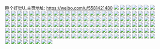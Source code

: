 睡个好觉U_主页地址: https://weibo.com/u/5581421480 
![](https://wx4.sinaimg.cn/mw2000/0065J4H6ly1h914s44ywfj31r0340b2c.jpg) 
![](https://wx4.sinaimg.cn/mw2000/0065J4H6ly1h914rvlsc0j31r034vb2b.jpg) 
![](https://wx4.sinaimg.cn/mw2000/0065J4H6ly1h914rn95dqj31sa2b71ky.jpg) 
![](https://wx4.sinaimg.cn/mw2000/0065J4H6ly1h914thuuefj32c0340u11.jpg) 
![](https://wx4.sinaimg.cn/mw2000/0065J4H6ly1h914t35ozuj32c034le83.jpg) 
![](https://wx4.sinaimg.cn/mw2000/0065J4H6ly1h914tk6n6nj323034jkjn.jpg) 
![](https://wx4.sinaimg.cn/mw2000/0065J4H6ly1h914sdna3nj31r0340e83.jpg) 
![](https://wx4.sinaimg.cn/mw2000/0065J4H6ly1h8iqtk5dqmj30wi1lmqt8.jpg) 
![](https://wx4.sinaimg.cn/mw2000/0065J4H6ly1h8iqtr05b1j32c0340u10.jpg) 
![](https://wx4.sinaimg.cn/mw2000/0065J4H6ly1h8iqtvvilcj32c0340u10.jpg) 
![](https://wx4.sinaimg.cn/mw2000/0065J4H6ly1h8iqtj0ntij32c0340x6t.jpg) 
![](https://wx4.sinaimg.cn/mw2000/0065J4H6ly1h8iqtyrrq4j32742xhqv8.jpg) 
![](https://wx4.sinaimg.cn/mw2000/0065J4H6ly1h8iqu1eqhij32c034dhdx.jpg) 
![](https://wx4.sinaimg.cn/mw2000/0065J4H6ly1h8iqto6479j32c03401ky.jpg) 
![](https://wx4.sinaimg.cn/mw2000/0065J4H6ly1h8iqttoj8nj32c0340nph.jpg) 
![](https://wx4.sinaimg.cn/mw2000/0065J4H6ly1h8iqtn6a2aj32c0340u11.jpg) 
![](https://wx4.sinaimg.cn/mw2000/0065J4H6ly1h8iqu7wf5tj328o30vhdw.jpg) 
![](https://wx4.sinaimg.cn/mw2000/0065J4H6ly1h8iqulqzzpj32c0340b2e.jpg) 
![](https://wx4.sinaimg.cn/mw2000/0065J4H6ly1h8iqw2cd2xj32c0340b2h.jpg) 
![](https://wx4.sinaimg.cn/mw2000/0065J4H6ly1h7vc4ez6dpj32cd35s4qv.jpg) 
![](https://wx4.sinaimg.cn/mw2000/0065J4H6ly1h7vcpyo6yhj32c0340b2h.jpg) 
![](https://wx4.sinaimg.cn/mw2000/0065J4H6ly1h7vc4b2wcrj32c035fqva.jpg) 
![](https://wx4.sinaimg.cn/mw2000/0065J4H6ly1h7vc4id9u1j323k35su0y.jpg) 
![](https://wx4.sinaimg.cn/mw2000/0065J4H6ly1h7vcctneylj32dc35sx6q.jpg) 
![](https://wx4.sinaimg.cn/mw2000/0065J4H6ly1h7vcgtcxbbj31rg2eob29.jpg) 
![](https://wx4.sinaimg.cn/mw2000/0065J4H6ly1h7vc4qwq86j31sc2dsqv6.jpg) 
![](https://wx4.sinaimg.cn/mw2000/0065J4H6ly1h7vcwfl9agj32c0340u0y.jpg) 
![](https://wx4.sinaimg.cn/mw2000/0065J4H6ly1h7vc3yjz8qj32c030d7wl.jpg) 
![](https://wx4.sinaimg.cn/mw2000/0065J4H6ly1h72ocidbyqj32c03407wh.jpg) 
![](https://wx4.sinaimg.cn/mw2000/0065J4H6ly1h72oc7ip58j32c0340gwd.jpg) 
![](https://wx4.sinaimg.cn/mw2000/0065J4H6ly1h72ocegdqqj32c0340npf.jpg) 
![](https://wx4.sinaimg.cn/mw2000/0065J4H6ly1h72ocbu878j32c0340e83.jpg) 
![](https://wx4.sinaimg.cn/mw2000/0065J4H6ly1h6wxa1dtjpj32c0345hdv.jpg) 
![](https://wx4.sinaimg.cn/mw2000/0065J4H6ly1h6wx9qco8fj32c03404qr.jpg) 
![](https://wx4.sinaimg.cn/mw2000/0065J4H6ly1h6wxaakv2xj32c0349npg.jpg) 
![](https://wx4.sinaimg.cn/mw2000/0065J4H6ly1h6wxahymutj32c034f7wk.jpg) 
![](https://wx4.sinaimg.cn/mw2000/0065J4H6ly1h6wx9w18yqj30w41kfe0u.jpg) 
![](https://wx4.sinaimg.cn/mw2000/0065J4H6ly1h6wx9uiy5nj30wi1l5dtd.jpg) 
![](https://wx4.sinaimg.cn/mw2000/0065J4H6ly1h6wx9dkb9tj30wi1kztbe.jpg) 
![](https://wx4.sinaimg.cn/mw2000/0065J4H6ly1h6wx9hw2zqj32c0340b29.jpg) 
![](https://wx4.sinaimg.cn/mw2000/0065J4H6ly1h6wx9tg6iaj30wi1m3dze.jpg) 
![](https://wx4.sinaimg.cn/mw2000/0065J4H6ly1h6wx9rur2fj32c0340e82.jpg) 
![](https://wx4.sinaimg.cn/mw2000/0065J4H6ly1h6wx9mh1yaj33402c07ox.jpg) 
![](https://wx4.sinaimg.cn/mw2000/0065J4H6ly1h6ehkdy6r4j31802604qp.jpg) 
![](https://wx4.sinaimg.cn/mw2000/0065J4H6ly1h6ehk8uqmvj32c03400zj.jpg) 
![](https://wx4.sinaimg.cn/mw2000/0065J4H6ly1h6ehk4kt2wj31c52dc47e.jpg) 
![](https://wx4.sinaimg.cn/mw2000/0065J4H6ly1h6ehkfb18ej31j62psu0y.jpg) 
![](https://wx4.sinaimg.cn/mw2000/0065J4H6ly1h6ehkasq0ej32c0340gwb.jpg) 
![](https://wx4.sinaimg.cn/mw2000/0065J4H6ly1h6ehk5hc2lj31by2d0hdt.jpg) 
![](https://wx4.sinaimg.cn/mw2000/0065J4H6ly1h6ehkde59jj30zk1r641t.jpg) 
![](https://wx4.sinaimg.cn/mw2000/0065J4H6ly1h6ehkcikhxj32c0340e83.jpg) 
![](https://wx4.sinaimg.cn/mw2000/0065J4H6ly1h6ehsvql2gj30sm16xqfk.jpg) 
![](https://wx4.sinaimg.cn/mw2000/0065J4H6ly1h6ehk79zo4j31sc2dsu0y.jpg) 
![](https://wx4.sinaimg.cn/mw2000/0065J4H6ly1h6ehlnpgcjj31e32gsjya.jpg) 
![](https://wx4.sinaimg.cn/mw2000/0065J4H6ly1h6ehfwaabuj30wi1lh7a1.jpg) 
![](https://wx4.sinaimg.cn/mw2000/0065J4H6ly1h5tyno4fbrj30u0150wqu.jpg) 
![](https://wx4.sinaimg.cn/mw2000/0065J4H6ly1h5tyse0di0j31cp2114kx.jpg) 
![](https://wx4.sinaimg.cn/mw2000/0065J4H6ly1h5tychi0ydj31ih2ovu0x.jpg) 
![](https://wx4.sinaimg.cn/mw2000/0065J4H6ly1h5tyci9115j31ie2oonpe.jpg) 
![](https://wx4.sinaimg.cn/mw2000/0065J4H6ly1h5tt2zp6e3j321w32wkjm.jpg) 
![](https://wx4.sinaimg.cn/mw2000/0065J4H6ly1h5tt2ykw3sj322e33mqv6.jpg) 
![](https://wx4.sinaimg.cn/mw2000/0065J4H6ly1h5ts4t9ve5j32632ndu0z.jpg) 
![](https://wx4.sinaimg.cn/mw2000/0065J4H6ly1h5tq0dqmpwj31vf2t4e82.jpg) 
![](https://wx4.sinaimg.cn/mw2000/0065J4H6ly1h5tq0aaj7ej31cr2141j1.jpg) 
![](https://wx4.sinaimg.cn/mw2000/0065J4H6gy1h4dkw3t5zgj311v1eitrr.jpg) 
![](https://wx4.sinaimg.cn/mw2000/0065J4H6gy1h4dkwwooqnj319d1oh4nk.jpg) 
![](https://wx4.sinaimg.cn/mw2000/0065J4H6gy1h4dkw30epbj32c0340b2e.jpg) 
![](https://wx4.sinaimg.cn/mw2000/0065J4H6gy1h4dkw618rjj32bc334b2b.jpg) 
![](https://wx4.sinaimg.cn/mw2000/0065J4H6gy1h4dkwxo7iuj316z1sh4qp.jpg) 
![](https://wx4.sinaimg.cn/mw2000/0065J4H6gy1h4dkw7ojyfj327p35qhdu.jpg) 
![](https://wx4.sinaimg.cn/mw2000/0065J4H6gy1h4dkwadr1uj32c0340kjm.jpg) 
![](https://wx4.sinaimg.cn/mw2000/0065J4H6gy1h4dkwe07gxj32c0340x6t.jpg) 
![](https://wx4.sinaimg.cn/mw2000/0065J4H6gy1h4cl5zgxvsj30u41hctxm.jpg) 
![](https://wx4.sinaimg.cn/mw2000/0065J4H6gy1h4cl5v1smoj31t02pi1kt.jpg) 
![](https://wx4.sinaimg.cn/mw2000/0065J4H6gy1h4cl5wdktlj31s635skjl.jpg) 
![](https://wx4.sinaimg.cn/mw2000/0065J4H6gy1h4cl5yfu3ij31j62pskjn.jpg) 
![](https://wx4.sinaimg.cn/mw2000/0065J4H6gy1h4cl5u2b18j31j62pskjm.jpg) 
![](https://wx4.sinaimg.cn/mw2000/0065J4H6gy1h4cl5nxth0j31j62psu0y.jpg) 
![](https://wx4.sinaimg.cn/mw2000/0065J4H6gy1h4cl5pyrd2j31c72dfx6p.jpg) 
![](https://wx4.sinaimg.cn/mw2000/0065J4H6gy1h4clabosuhj31i72dru0x.jpg) 
![](https://wx4.sinaimg.cn/mw2000/0065J4H6gy1h4cl63tjemj32bc3341l0.jpg) 
![](https://wx4.sinaimg.cn/mw2000/0065J4H6gy1h4cl69vp1hj30g20sktgi.jpg) 
![](https://wx4.sinaimg.cn/mw2000/0065J4H6gy1h4cl5s4sdcj322n33z4qr.jpg) 
![](https://wx4.sinaimg.cn/mw2000/0065J4H6gy1h4c1b6k4r1j318t1v8qv5.jpg) 
![](https://wx4.sinaimg.cn/mw2000/0065J4H6gy1h4c1b4cp8mj322o33ze83.jpg) 
![](https://wx4.sinaimg.cn/mw2000/0065J4H6gy1h4c1b8u5fjj31l12hib2a.jpg) 
![](https://wx4.sinaimg.cn/mw2000/0065J4H6gy1h4c1awcmv4j32c03407wk.jpg) 
![](https://wx4.sinaimg.cn/mw2000/0065J4H6gy1h4c1c4krmnj32c0340npe.jpg) 
![](https://wx4.sinaimg.cn/mw2000/0065J4H6gy1h4c1bb2k72j31t12pjqv6.jpg) 
![](https://wx4.sinaimg.cn/mw2000/0065J4H6gy1h4c1at0kanj32c0340kjn.jpg) 
![](https://wx4.sinaimg.cn/mw2000/0065J4H6gy1h4c1aqbpyrj323u35s7wj.jpg) 
![](https://wx4.sinaimg.cn/mw2000/0065J4H6gy1h4c1b0f9szj323u35s1l0.jpg) 
![](https://wx4.sinaimg.cn/mw2000/0065J4H6gy1h4c1c1ldp2j323b2sf7wj.jpg) 
![](https://wx4.sinaimg.cn/mw2000/0065J4H6gy1h4c1c87v8ej32c0340hdw.jpg) 
![](https://wx4.sinaimg.cn/mw2000/0065J4H6gy1h4c1bdbu5ij323u35s1l0.jpg) 
![](https://wx4.sinaimg.cn/mw2000/0065J4H6ly1h3ymaioig5j30u01407iq.jpg) 
![](https://wx4.sinaimg.cn/mw2000/0065J4H6ly1h3ymahww1gj31sc2ds7wi.jpg) 
![](https://wx4.sinaimg.cn/mw2000/0065J4H6ly1h3ymajp2okj30ks0rpwi0.jpg) 
![](https://wx4.sinaimg.cn/mw2000/0065J4H6ly1h3nvracyhyj31uw2whkjm.jpg) 
![](https://wx4.sinaimg.cn/mw2000/0065J4H6ly1h3nvre7enzj322n33z4qr.jpg) 
![](https://wx4.sinaimg.cn/mw2000/0065J4H6ly1h3nvrgxxv0j31sc2ds7wi.jpg) 
![](https://wx4.sinaimg.cn/mw2000/0065J4H6ly1h3lwrqbhsfj32c03404qq.jpg) 
![](https://wx4.sinaimg.cn/mw2000/0065J4H6ly1h36sxiaxejj31ze2z3u0x.jpg) 
![](https://wx4.sinaimg.cn/mw2000/0065J4H6ly1h36sxffu8lj323u35s4qt.jpg) 
![](https://wx4.sinaimg.cn/mw2000/0065J4H6ly1h36sxjufkdj324d33zu0x.jpg) 
![](https://wx4.sinaimg.cn/mw2000/0065J4H6ly1h36sxcpj3cj31dm23eu0x.jpg) 
![](https://wx4.sinaimg.cn/mw2000/0065J4H6ly1h36sxbi8tvj31tp2qk4qr.jpg) 
![](https://wx4.sinaimg.cn/mw2000/0065J4H6ly1h36sxhae9zj31w82ucu0z.jpg) 
![](https://wx4.sinaimg.cn/mw2000/0065J4H6ly1h36sxhsfu4j31f21yn4jn.jpg) 
![](https://wx4.sinaimg.cn/mw2000/0065J4H6ly1h36sx7xrj6j322n33z7wm.jpg) 
![](https://wx4.sinaimg.cn/mw2000/0065J4H6ly1h36sx9zzwdj322n33zb2b.jpg) 
![](https://wx4.sinaimg.cn/mw2000/0065J4H6ly1h1uatg2twvj33402c0u0x.jpg) 
![](https://wx4.sinaimg.cn/mw2000/0065J4H6ly1gzvkd2z3x8j3204306x6p.jpg) 
![](https://wx4.sinaimg.cn/mw2000/0065J4H6ly1gzvoruhhhoj31xx2wwu0y.jpg) 
![](https://wx4.sinaimg.cn/mw2000/0065J4H6ly1gzvli7jg1nj31sc2ds7wj.jpg) 
![](https://wx4.sinaimg.cn/mw2000/0065J4H6ly1gzvmmsrihdj32c0340x6q.jpg) 
![](https://wx4.sinaimg.cn/mw2000/0065J4H6ly1gy1ypwxw5qj31sc2dsb29.jpg) 
![](https://wx4.sinaimg.cn/mw2000/0065J4H6ly1gy1ypxhzpfj31sc2dskjl.jpg) 
![](https://wx4.sinaimg.cn/mw2000/0065J4H6ly1gwodxwwh0tj30wi1xkhdt.jpg) 
![](https://wx4.sinaimg.cn/mw2000/0065J4H6ly1gwodw0uemoj32by2wy4qu.jpg) 
![](https://wx4.sinaimg.cn/mw2000/0065J4H6ly1gwodvkzsrgj32c03407wl.jpg) 
![](https://wx4.sinaimg.cn/mw2000/0065J4H6ly1gwodwfhd7aj322h33qb2d.jpg) 
![](https://wx4.sinaimg.cn/mw2000/0065J4H6ly1gwodv5ff7wj323e30ou0z.jpg) 
![](https://wx4.sinaimg.cn/mw2000/0065J4H6ly1guyyfe6ktsj60sg5r57wj02.jpg) 
![](https://wx4.sinaimg.cn/mw2000/0065J4H6ly1guyyfkuy3wj60sg1kwe8102.jpg) 
![](https://wx4.sinaimg.cn/mw2000/0065J4H6ly1guyyfsrucbj60sg3nfkjl02.jpg) 
![](https://wx4.sinaimg.cn/mw2000/0065J4H6ly1guyyf7j29tj60sg35s1ky02.jpg) 
![](https://wx4.sinaimg.cn/mw2000/0065J4H6ly1guyyggafquj62c02c0e8302.jpg) 
![](https://wx4.sinaimg.cn/mw2000/0065J4H6ly1guyyfgq2ccj60sg35s7wi02.jpg) 
![](https://wx4.sinaimg.cn/mw2000/0065J4H6ly1guyyg6wxyxj635s35sb2f02.jpg) 
![](https://wx4.sinaimg.cn/mw2000/0065J4H6ly1guyyfws3xhj329731nu0x.jpg) 
![](https://wx4.sinaimg.cn/mw2000/0065J4H6ly1guyyfnvih3j60sg3usx6p02.jpg) 
![](https://wx4.sinaimg.cn/mw2000/0065J4H6ly1guyyg3681uj61sc2ds1kz02.jpg) 
![](https://wx4.sinaimg.cn/mw2000/0065J4H6ly1guyyg9jbxdj62c02c0qv502.jpg) 
![](https://wx4.sinaimg.cn/mw2000/0065J4H6ly1guyyg8bp9wj61q02et7wh02.jpg) 
![](https://wx4.sinaimg.cn/mw2000/0065J4H6ly1guyyfza9m0j61xg2kmb2a02.jpg) 
![](https://wx4.sinaimg.cn/mw2000/0065J4H6ly1guyygbd6yvj60wh1hr17o02.jpg) 
![](https://wx4.sinaimg.cn/mw2000/0065J4H6ly1guyygecj7yj62c02c0e8202.jpg) 
![](https://wx4.sinaimg.cn/mw2000/0065J4H6ly1gnktrvyf5ij30u00uj443.jpg) 
![](https://wx4.sinaimg.cn/mw2000/0065J4H6ly1gmhtrzhkvyj30r20r2qb2.jpg) 
